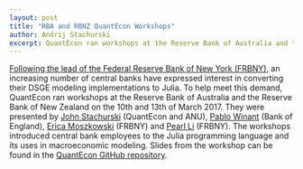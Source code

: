 ```yaml
---
layout: post
title: "RBA and RBNZ QuantEcon Workshops"
author: Andrij Stachurski
excerpt: QuantEcon ran workshops at the Reserve Bank of Australia and the Reserve Bank of New Zealand
---
```


[Following the lead of the Federal Reserve Bank of New York (FRBNY)](http://libertystreeteconomics.newyorkfed.org/2015/12/the-frbny-dsge-model-meets-julia.html), an increasing number of central banks have expressed interest in converting their DSGE modeling implementations to Julia. To help meet this demand, QuantEcon ran workshops at the Reserve Bank of Australia and the Reserve Bank of New Zealand on the 10th and 13th of March 2017\. They were presented by [John Stachurski](http://johnstachurski.net/) (QuantEcon and ANU), [Pablo Winant](http://www.mosphere.fr/) (Bank of England), [Erica Moszkowski](https://github.com/emoszkowski) (FRBNY) and [Pearl Li](https://github.com/pearlzli) (FRBNY). The workshops introduced central bank employees to the Julia programming language and its uses in macroeconomic modeling. Slides from the workshop can be found in the [QuantEcon GitHub repository](https://github.com/QuantEcon/RBA_RBNZ_Workshops).